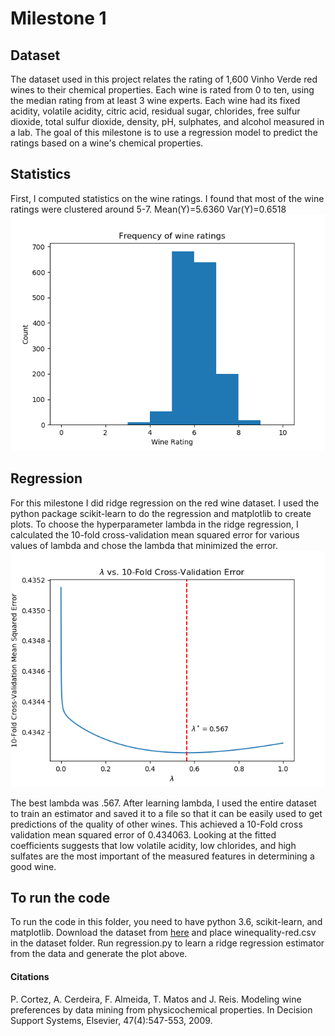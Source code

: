 # Milestone 1
## Dataset
The dataset used in this project relates the rating of 1,600 Vinho Verde red wines to their chemical properties. Each wine is rated from 0 to ten, using the median rating from at least 3 wine experts. Each wine had its fixed acidity, volatile acidity, citric acid, residual sugar, chlorides, free sulfur dioxide, total sulfur dioxide, density, pH, sulphates, and alcohol measured in a lab. The goal of this milestone is to use a regression model to predict the ratings based on a wine's chemical properties.
## Statistics
First, I computed statistics on the wine ratings. I found that most of the wine ratings were clustered around 5-7. Mean(Y)=5.6360 Var(Y)=0.6518
![Histogram of Y](https://raw.githubusercontent.com/vulich/517ApplicationProject/master/milestone_1/Plots/ratings_histogram.png)
## Regression
For this milestone I did ridge regression on the red wine dataset. I used the python package scikit-learn to do the regression and matplotlib to create plots. To choose the hyperparameter lambda in the ridge regression, I calculated the 10-fold cross-validation mean squared error for various values of lambda and chose the lambda that minimized the error.
![this plot](https://raw.githubusercontent.com/vulich/517ApplicationProject/master/milestone_1/Plots/hyperparameter_selection.png)

The best lambda was .567. After learning lambda, I used the entire dataset to train an estimator and saved it to a file so that it can be easily used to get predictions of the quality of other wines. This achieved a 10-Fold cross validation mean squared error of 0.434063. Looking at the fitted coefficients suggests that low volatile acidity, low chlorides, and high sulfates are the most important of the measured features in determining a good wine.

## To run the code
To run the code in this folder, you need to have python 3.6, scikit-learn, and matplotlib. Download the dataset from [here](https://archive.ics.uci.edu/ml/datasets/wine+quality) and place winequality-red.csv in the dataset folder. Run regression.py to learn a ridge regression estimator from the data and generate the plot above.

#### Citations
P. Cortez, A. Cerdeira, F. Almeida, T. Matos and J. Reis. 
Modeling wine preferences by data mining from physicochemical properties. In Decision Support Systems, Elsevier, 47(4):547-553, 2009.